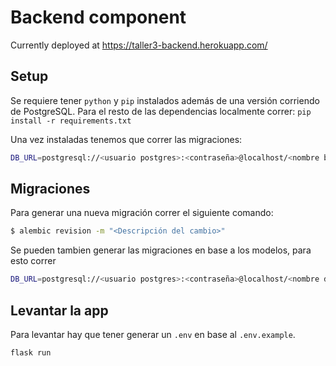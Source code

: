 # Backend component

Currently deployed at https://taller3-backend.herokuapp.com/

## Setup

Se requiere tener `python` y `pip` instalados además de una versión corriendo de PostgreSQL. Para el resto de las dependencias localmente correr:
```pip install -r requirements.txt```

Una vez instaladas tenemos que correr las migraciones:

```bash
DB_URL=postgresql://<usuario postgres>:<contraseña>@localhost/<nombre base de datos> alembic upgrade head
```

## Migraciones

Para generar una nueva migración correr el siguiente comando:

```bash
$ alembic revision -m "<Descripción del cambio>"
```

Se pueden tambien generar las migraciones en base a los modelos, para esto correr

```bash
DB_URL=postgresql://<usuario postgres>:<contraseña>@localhost/<nombre db> alembic revision --autogenerate
```

## Levantar la app

Para levantar hay que tener generar un `.env` en base al `.env.example`.

```bash
flask run
```
